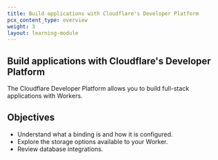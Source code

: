 ```yaml
---
title: Build applications with Cloudflare's Developer Platform
pcx_content_type: overview
weight: 3
layout: learning-module
---
```


## Build applications with Cloudflare's Developer Platform

The Cloudflare Developer Platform allows you to build full-stack applications with Workers.

## Objectives

- Understand what a binding is and how it is configured.
- Explore the storage options available to your Worker.
- Review database integrations.
